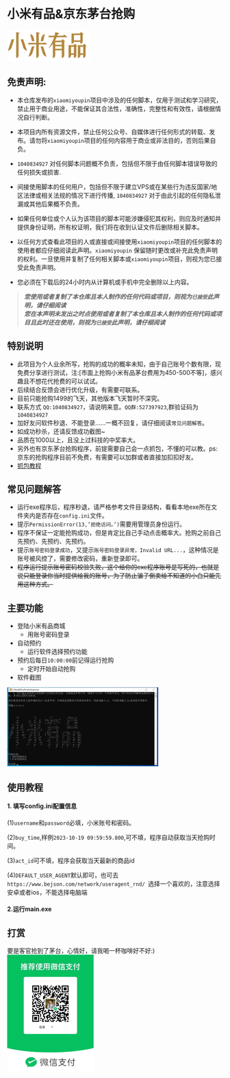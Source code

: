 # 小米有品&京东茅台抢购
<img src='images/youpin.jpg' />

## 免责声明:

* 本仓库发布的`xiaomiyoupin`项目中涉及的任何脚本，仅用于测试和学习研究，禁止用于商业用途，不能保证其合法性，准确性，完整性和有效性，请根据情况自行判断。

* 本项目内所有资源文件，禁止任何公众号、自媒体进行任何形式的转载、发布。请勿将`xiaomiyoupin`项目的任何内容用于商业或非法目的，否则后果自负。

* `1040834927` 对任何脚本问题概不负责，包括但不限于由任何脚本错误导致的任何损失或损害.

* 间接使用脚本的任何用户，包括但不限于建立VPS或在某些行为违反国家/地区法律或相关法规的情况下进行传播, `1040834927` 对于由此引起的任何隐私泄漏或其他后果概不负责。

* 如果任何单位或个人认为该项目的脚本可能涉嫌侵犯其权利，则应及时通知并提供身份证明，所有权证明，我们将在收到认证文件后删除相关脚本。

* 以任何方式查看此项目的人或直接或间接使用`xiaomiyoupin`项目的任何脚本的使用者都应仔细阅读此声明。`xiaomiyoupin` 保留随时更改或补充此免责声明的权利。一旦使用并复制了任何相关脚本或`xiaomiyoupin`项目，则视为您已接受此免责声明。
  
* 您必须在下载后的24小时内从计算机或手机中完全删除以上内容。  
  

> ***您使用或者复制了本仓库且本人制作的任何代码或项目，则视为`已接受`此声明，请仔细阅读***  
> ***您在本声明未发出之时点使用或者复制了本仓库且本人制作的任何代码或项目且此时还在使用，则视为`已接受`此声明，请仔细阅读***

## 特别说明
* 此项目为个人业余所写，抢购的成功的概率未知，由于自己账号个数有限，现免费分享进行测试，注:[市面上抢购小米有品茅台费用为450-500不等]，感兴趣且不想花代抢费的可以试试。
* 后续结合反馈会进行优化升级，有需要可联系。
* 目前只能抢购1499的飞天，其他版本飞天暂时不深究。
* 联系方式 `QQ:1040834927`，请说明来意。`QQ群:527397923`,群验证码为`1040834927`
* 加好友问软件秒退、不能登录......一概不回复，请仔细阅读`常见问题解答`。
* 如成功秒杀，还请反馈成功截图~
* 品质在1000以上，且没上过科技的中奖率大。
* 另外也有京东茅台抢购程序，前提需要自己会一点抓包，不懂的可以教。ps:京东的抢购程序目前不免费，有需要可以加群或者直接加扣扣好友。
* <a href='android.md'>抓包教程</a>

## 常见问题解答
* 运行exe程序后，程序秒退，请严格参考文件目录结构，看看本地exe所在文件夹内是否存在`config.ini`文件。
* 提示`PermissionError(13,’拒绝访问。’)`需要用管理员身份运行。
* 程序不保证一定能抢购成功，但是肯定比自己手动点击概率大。抢购之前自己先预约、先预约、先预约。
* 提示`账号密码登录成功`，又提示`账号密码登录异常，Invalid URL...`，这种情况是账号被风控了，需要修改密码，重新登录即可。
* ~~程序运行提示账号密码校验失败，这个给你的exe程序账号是写死的，也就是说只能登录你当时提供给我的账号，为了防止骗子倒卖给不知道的小白只能先用这种方式。~~

## 主要功能

- 登陆小米有品商城
  - 用账号密码登录
- 自动预约
  - 运行软件选择预约功能
- 预约后每日`10:00:00`前记得运行抢购
  - 定时开始自动抢购
- 软件截图
<img src='images/show/1.png' width='70%' />

## 使用教程  

#### 1. 填写config.ini配置信息 
(1)`username`和`password`必填，小米账号和密码。

(2)`buy_time`,样例`2023-10-19 09:59:59.800`,可不填，程序自动获取当天抢购时间。

(3)`act_id`可不填，程序会获取当天最新的商品id

(4)`DEFAULT_USER_AGENT`默认即可，也可去`https://www.bejson.com/network/useragent_rnd/ `选择一个喜欢的，注意选择安卓或者ios，不能选择电脑端
 

#### 2.运行main.exe

## 打赏
要是客官抢到了茅台，心情好，请我喝一杯咖啡好不好:)  
<img src='images/wx.jpg' width='40%' />


